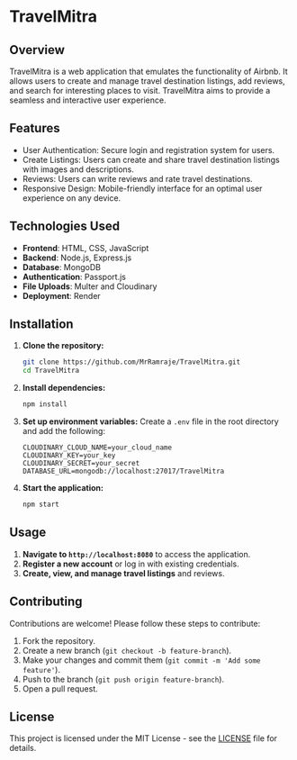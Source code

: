 
# TravelMitra

## Overview
TravelMitra is a web application that emulates the functionality of Airbnb. It allows users to create and manage travel destination listings, add reviews, and search for interesting places to visit. TravelMitra aims to provide a seamless and interactive user experience.

## Features
- User Authentication: Secure login and registration system for users.
- Create Listings: Users can create and share travel destination listings with images and descriptions.
- Reviews: Users can write reviews and rate travel destinations.
- Responsive Design: Mobile-friendly interface for an optimal user experience on any device.

## Technologies Used
- **Frontend**: HTML, CSS, JavaScript
- **Backend**: Node.js, Express.js
- **Database**: MongoDB
- **Authentication**: Passport.js
- **File Uploads**: Multer and Cloudinary
- **Deployment**: Render

## Installation

1. **Clone the repository:**
   ```sh
   git clone https://github.com/MrRamraje/TravelMitra.git
   cd TravelMitra
   ```

2. **Install dependencies:**
   ```sh
   npm install
   ```

3. **Set up environment variables:**
   Create a `.env` file in the root directory and add the following:
   ```dotenv
   CLOUDINARY_CLOUD_NAME=your_cloud_name
   CLOUDINARY_KEY=your_key
   CLOUDINARY_SECRET=your_secret
   DATABASE_URL=mongodb://localhost:27017/TravelMitra
   ```

4. **Start the application:**
   ```sh
   npm start
   ```

## Usage
1. **Navigate to `http://localhost:8080`** to access the application.
2. **Register a new account** or log in with existing credentials.
3. **Create, view, and manage travel listings** and reviews.

## Contributing
Contributions are welcome! Please follow these steps to contribute:

1. Fork the repository.
2. Create a new branch (`git checkout -b feature-branch`).
3. Make your changes and commit them (`git commit -m 'Add some feature'`).
4. Push to the branch (`git push origin feature-branch`).
5. Open a pull request.

## License
This project is licensed under the MIT License - see the [LICENSE](LICENSE) file for details.

